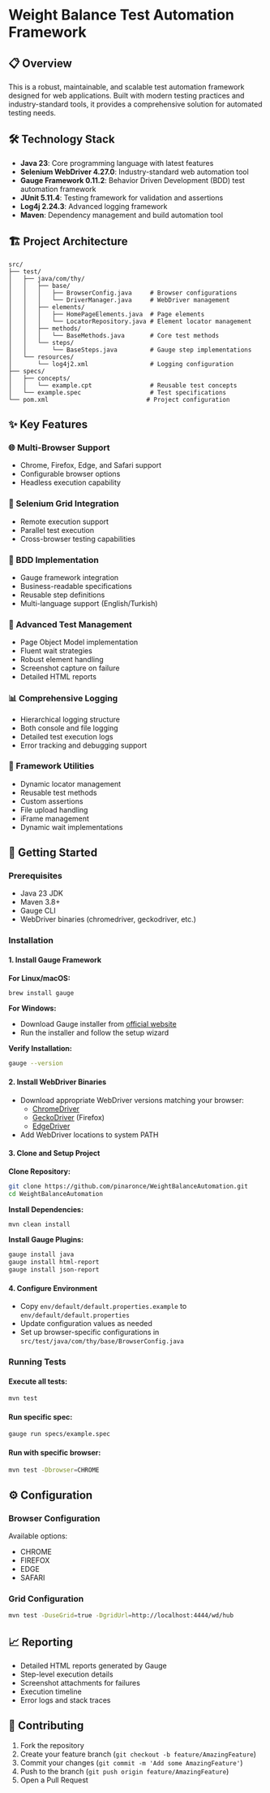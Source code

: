 # Weight Balance Test Automation Framework

## 📋 Overview
This is a robust, maintainable, and scalable test automation framework designed for web applications. Built with modern testing practices and industry-standard tools, it provides a comprehensive solution for automated testing needs.

## 🛠 Technology Stack
- **Java 23**: Core programming language with latest features
- **Selenium WebDriver 4.27.0**: Industry-standard web automation tool
- **Gauge Framework 0.11.2**: Behavior Driven Development (BDD) test automation framework
- **JUnit 5.11.4**: Testing framework for validation and assertions
- **Log4j 2.24.3**: Advanced logging framework
- **Maven**: Dependency management and build automation tool

## 🏗 Project Architecture
```
src/
├── test/
│   ├── java/com/thy/
│   │   ├── base/
│   │   │   ├── BrowserConfig.java     # Browser configurations
│   │   │   └── DriverManager.java     # WebDriver management
│   │   ├── elements/
│   │   │   ├── HomePageElements.java  # Page elements
│   │   │   └── LocatorRepository.java # Element locator management
│   │   ├── methods/
│   │   │   └── BaseMethods.java       # Core test methods
│   │   └── steps/
│   │       └── BaseSteps.java         # Gauge step implementations
│   └── resources/
│       └── log4j2.xml                 # Logging configuration
├── specs/
│   ├── concepts/
│   │   └── example.cpt                # Reusable test concepts
│   └── example.spec                   # Test specifications
└── pom.xml                           # Project configuration
```

## ✨ Key Features

### 🌐 Multi-Browser Support
- Chrome, Firefox, Edge, and Safari support
- Configurable browser options
- Headless execution capability

### 🔄 Selenium Grid Integration
- Remote execution support
- Parallel test execution
- Cross-browser testing capabilities

### 📝 BDD Implementation
- Gauge framework integration
- Business-readable specifications
- Reusable step definitions
- Multi-language support (English/Turkish)

### 🎯 Advanced Test Management
- Page Object Model implementation
- Fluent wait strategies
- Robust element handling
- Screenshot capture on failure
- Detailed HTML reports

### 📊 Comprehensive Logging
- Hierarchical logging structure
- Both console and file logging
- Detailed test execution logs
- Error tracking and debugging support

### 🔧 Framework Utilities
- Dynamic locator management
- Reusable test methods
- Custom assertions
- File upload handling
- iFrame management
- Dynamic wait implementations

## 🚀 Getting Started

### Prerequisites
- Java 23 JDK
- Maven 3.8+
- Gauge CLI
- WebDriver binaries (chromedriver, geckodriver, etc.)

### Installation
#### 1. Install Gauge Framework

**For Linux/macOS:**
```bash
brew install gauge
```

**For Windows:**
- Download Gauge installer from [official website](https://gauge.org/downloads/)
- Run the installer and follow the setup wizard

**Verify Installation:**
```bash
gauge --version
```

#### 2. Install WebDriver Binaries
- Download appropriate WebDriver versions matching your browser:
  - [ChromeDriver](https://sites.google.com/chromium.org/driver/)
  - [GeckoDriver](https://github.com/mozilla/geckodriver/releases) (Firefox)
  - [EdgeDriver](https://developer.microsoft.com/en-us/microsoft-edge/tools/webdriver/)
- Add WebDriver locations to system PATH

#### 3. Clone and Setup Project
**Clone Repository:**
```bash
git clone https://github.com/pinaronce/WeightBalanceAutomation.git
cd WeightBalanceAutomation
```

**Install Dependencies:**
```bash
mvn clean install
```

**Install Gauge Plugins:**
```bash
gauge install java
gauge install html-report
gauge install json-report
```

#### 4. Configure Environment
- Copy `env/default/default.properties.example` to `env/default/default.properties`
- Update configuration values as needed
- Set up browser-specific configurations in `src/test/java/com/thy/base/BrowserConfig.java`

### Running Tests

#### Execute all tests:
```bash
mvn test
```

#### Run specific spec:
```bash
gauge run specs/example.spec
```

#### Run with specific browser:
```bash
mvn test -Dbrowser=CHROME
```

## ⚙️ Configuration

### Browser Configuration
Available options:
- CHROME
- FIREFOX
- EDGE
- SAFARI

### Grid Configuration
```bash
mvn test -DuseGrid=true -DgridUrl=http://localhost:4444/wd/hub
```

## 📈 Reporting
- Detailed HTML reports generated by Gauge
- Step-level execution details
- Screenshot attachments for failures
- Execution timeline
- Error logs and stack traces

## 🤝 Contributing
1. Fork the repository
2. Create your feature branch (`git checkout -b feature/AmazingFeature`)
3. Commit your changes (`git commit -m 'Add some AmazingFeature'`)
4. Push to the branch (`git push origin feature/AmazingFeature`)
5. Open a Pull Request